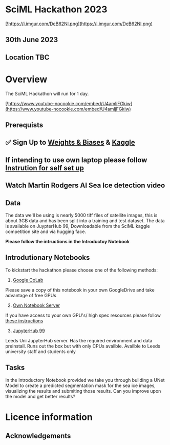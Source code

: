 # SciML Hackathon 2023

[!https://i.imgur.com/DeB62Nl.png](https://i.imgur.com/DeB62Nl.png)

## 30th June 2023


## Location TBC

# Overview

The SciML Hackathon will run for 1 day. 


[!https://www.youtube-nocookie.com/embed/U4amljFGkiw](https://www.youtube-nocookie.com/embed/U4amljFGkiw)


## Prerequists 

##  ✅ Sign Up to [Weights & Biases](https://wandb.ai/signup) & [Kaggle](https://www.kaggle.com/)
## If intending to use own laptop please follow [Instrution for self set up]()
## Watch  Martin Rodgers AI Sea Ice detection video 


## Data

The data we'll be using is nearly 5000 tiff files of satellite images, this is about 3GB data and has been split into a training and test dataset. The data is available on JuypterHub 99, Downloadable from the SciML kaggle competition site and via hugging face. 

**Please follow the intructions in the Introductoy Notebook**

## Introdutionary Notebooks

To kickstart the hackathon please choose one of the following methods:

1. [Google CoLab]()

Please save a copy of this notebook in your own GoogleDrive and take advantage of free GPUs

2. [Own Notebook Server]()

If you have access to your own GPU's/ high spec resources please follow [these instructions]()

3. [JupyterHub 99]()

Leeds Uni JupyterHub server. Has the required environment and data preinstall. Runs out the box but with only CPUs availble. Availble to Leeds university staff and students only 

## Tasks

In the Introductory Notebook provided we take you through building a UNet Model to create a predicted segmentation mask for the sea ice images, visualizing the results and submiting those results. Can you improve upon the model and get better results?


# Licence information #


## Acknowledgements
